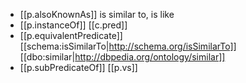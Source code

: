 


- [[p.alsoKnownAs]] is similar to, is like
- [[p.instanceOf]] [[c.pred]]
- [[p.equivalentPredicate]] [[schema:isSimilarTo|http://schema.org/isSimilarTo]] [[dbo:similar|http://dbpedia.org/ontology/similar]]
- [[p.subPredicateOf]] [[p.vs]]
